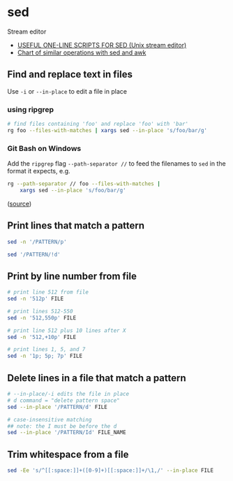 # sed

Stream editor

- [USEFUL ONE-LINE SCRIPTS FOR SED (Unix stream editor)](https://www.pement.org/sed/sed1line.txt)
- [Chart of similar operations with sed and awk](https://www.pement.org/awk/awk_sed.txt)

## Find and replace text in files

Use `-i` or `--in-place` to edit a file in place

### using ripgrep

```bash
# find files containing 'foo' and replace 'foo' with 'bar'
rg foo --files-with-matches | xargs sed --in-place 's/foo/bar/g'
```

### Git Bash on Windows

Add the `ripgrep` flag `--path-separator //` to feed the filenames to `sed` in the format it expects, e.g.

```bash
rg --path-separator // foo --files-with-matches |
    xargs sed --in-place 's/foo/bar/g'
```

([source](https://github.com/BurntSushi/ripgrep/blob/master/FAQ.md#search-and-replace))

## Print lines that match a pattern

```bash
sed -n '/PATTERN/p'

sed '/PATTERN/!d'
```

## Print by line number from file

```bash
# print line 512 from file
sed -n '512p' FILE

# print lines 512-550
sed -n '512,550p' FILE

# print line 512 plus 10 lines after X
sed -n '512,+10p' FILE

# print lines 1, 5, and 7
sed -n '1p; 5p; 7p' FILE
```

## Delete lines in a file that match a pattern

```bash
# --in-place/-i edits the file in place
# d command = "delete pattern space"
sed --in-place '/PATTERN/d' FILE

# case-insensitive matching
## note: the I must be before the d
sed --in-place '/PATTERN/Id' FILE_NAME
```

## Trim whitespace from a file

```bash
sed -Ee 's/^[[:space:]]+([0-9]+)[[:space:]]+/\1,/' --in-place FILE
```
